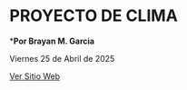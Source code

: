 # PROYECTO DE CLIMA

***Por Brayan M. Garcia**

Viernes 25 de Abril de 2025

<a href="https://bryandyb.github.io/HTML/"
target="_blank">Ver Sitio Web</a>